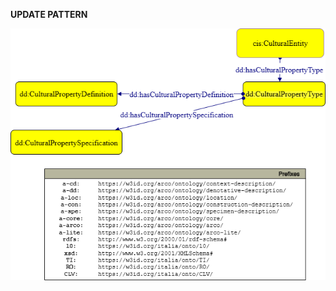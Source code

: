 **UPDATE PATTERN**


![CulturalPropertyType pattern graph](https://github.com/ICCD-MiBACT/ArCo/blob/DEV-1.3.0/ArCo-release/test/2.0/CulturalPropertyType/CulturalPropertyType-Pattern.drawio.png?raw=true)
